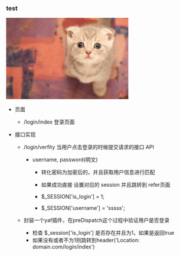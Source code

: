 ### test

![](/assets/u=734814280,4172228468&fm=21&gp=0.jpg)


- 页面

    - /login/index 登录页面
    
- 接口实现
    

    - /login/verfity  当用户点击登录的时候提交请求的接口 API
    
        - username, password(明文) 
        
            - 转化密码为加密后的，并且获取用户信息进行匹配
            - 如果成功直接 设置对应的 session 并且跳转到 refer页面
            
            - $_SESSION['is_login'] = 1;
            - $_SESSION['username'] = 'sssss';
            
    - 封装一个yaf插件，在preDispatch这个过程中验证用户是否登录
        - 检查 $_session['is_login'] 是否存在并且为1，如果是返回true
        - 如果没有或者不为1则跳转到header('Location: domain.com/login/index')
        
        
    
    